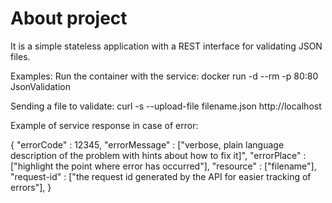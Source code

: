 # About project


It is a simple stateless application with a REST interface for validating JSON files.



Examples:
Run the container with the service:
docker run -d --rm -p 80:80 JsonValidation


Sending a file to validate:
curl -s --upload-file filename.json http://localhost

Example of service response in case of error:

{
 "errorCode"  : 12345,
 "errorMessage" : ["verbose, plain language description of the problem with hints about how to fix it]",
 "errorPlace" : ["highlight the point where error has occurred"],
 "resource"   : ["filename"],
 "request-id" : ["the request id generated by the API for easier tracking of errors"],
}